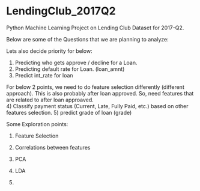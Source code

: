 # LendingClub_2017Q2
Python Machine Learning Project on Lending Club Dataset for 2017-Q2. 

Below are some of the Questions that we are planning to analyze:

Lets also decide priority for below:

1) Predicting who gets approve / decline for a Loan. 
2) Predicting default rate for Loan. (loan_amnt)
3) Predict int_rate for loan

For below 2 points, we need to do feature selection differently (different approach). This is also probably after loan approved. So, need features that are related to after loan approaved.  
4) Classify payment status (Current, Late, Fully Paid, etc.) based on other features selection.
5) predict grade of loan (grade)


Some Exploration points:
1) Feature Selection
2) Correlations between features

3) PCA
4) LDA
5) 
